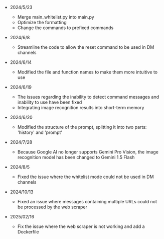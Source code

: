 - 2024/5/23
    - Merge main_whitelist.py into main.py
    - Optimize the formatting
    - Change the commands to prefixed commands

- 2024/6/8
    - Streamline the code to allow the reset command to be used in DM channels

- 2024/6/14
    - Modified the file and function names to make them more intuitive to use

- 2024/6/19
    - The issues regarding the inability to detect command messages and inability to use have been fixed
    - Integrating image recognition results into short-term memory

- 2024/6/20
    - Modified the structure of the prompt, splitting it into two parts: 'history' and 'prompt'

- 2024/7/28
    - Because Google AI no longer supports Gemini Pro Vision, the image recognition model has been changed to Gemini 1.5 Flash

- 2024/8/5
    - Fixed the issue where the whitelist mode could not be used in DM channels

- 2024/10/13
    - Fixed an issue where messages containing multiple URLs could not be processed by the web scraper

- 2025/02/16
    - Fix the issue where the web scraper is not working and add a Dockerfile